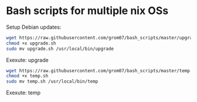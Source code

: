 # Bash scripts for multiple nix OSs

Setup Debian updates:

```sh
wget https://raw.githubusercontent.com/grom07/bash_scripts/master/upgrade.sh
chmod +x upgrade.sh
sudo mv upgrade.sh /usr/local/bin/upgrade
```

Exexute: upgrade

```sh
wget https://raw.githubusercontent.com/grom07/bash_scripts/master/temp.sh
chmod +x temp.sh
sudo mv temp.sh /usr/local/bin/temp
```

Exexute: temp

